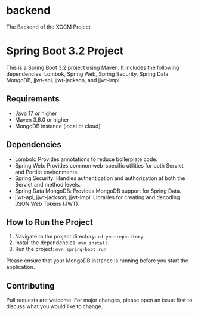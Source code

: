 # backend
The Backend of the XCCM Project

# Spring Boot 3.2 Project

This is a Spring Boot 3.2 project using Maven. It includes the following dependencies: Lombok, Spring Web, Spring Security, Spring Data MongoDB, jjwt-api, jjwt-jackson, and jjwt-impl.

## Requirements

- Java 17 or higher
- Maven 3.6.0 or higher
- MongoDB instance (local or cloud)

## Dependencies

- Lombok: Provides annotations to reduce boilerplate code.
- Spring Web: Provides common web-specific utilities for both Servlet and Portlet environments.
- Spring Security: Handles authentication and authorization at both the Servlet and method levels.
- Spring Data MongoDB: Provides MongoDB support for Spring Data.
- jjwt-api, jjwt-jackson, jjwt-impl: Libraries for creating and decoding JSON Web Tokens (JWT).

## How to Run the Project

1. Navigate to the project directory: `cd yourrepository`
2. Install the dependencies: `mvn install`
3. Run the project: `mvn spring-boot:run`

Please ensure that your MongoDB instance is running before you start the application.

## Contributing

Pull requests are welcome. For major changes, please open an issue first to discuss what you would like to change.


